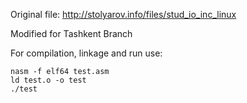 Original file: http://stolyarov.info/files/stud_io_inc_linux

Modified for Tashkent Branch

For compilation, linkage and run use:

```
nasm -f elf64 test.asm
ld test.o -o test
./test
```
